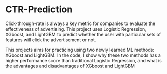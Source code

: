 # CTR-Prediction

Click-through-rate is always a key metric for companies to evaluate the effectiveness of advertising. This project uses Logistic Regression, XGboost, and LightGBM to predict whether the user with particular sets of features will click the advertisement or not.

This projects aims for practicing using two newly learned ML methods: XGboost and LightGBM. In the code, I show why these two methods has a higher performance score than traditional Logistic Regression, and what is the advantages and disadvantages of XGboost and LightGBM

